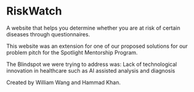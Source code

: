 # RiskWatch

A website that helps you determine whether you are at risk of certain diseases through questionnaires. 

This website was an extension for one of our proposed solutions for our problem pitch for the Spotlight Mentorship Program.

The Blindspot we were trying to address was: Lack of technological innovation in healthcare such as AI assisted analysis and diagnosis

Created by William Wang and Hammad Khan.
